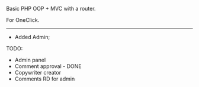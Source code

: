 Basic PHP OOP + MVC with a router.

For OneClick.

---
- Added Admin;

TODO:

- Admin panel
- Comment approval - DONE
- Copywriter creator
- Comments RD for admin